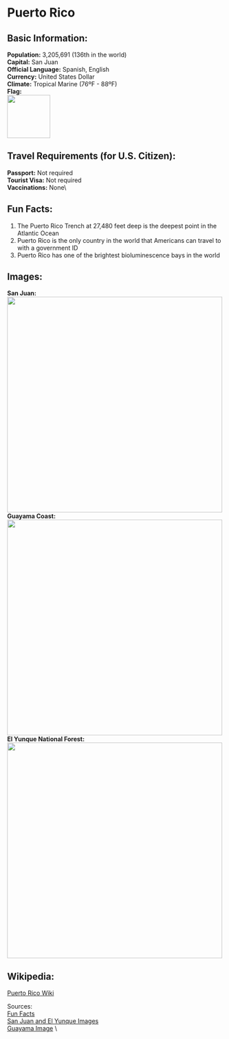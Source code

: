 # Puerto Rico
## Basic Information:
**Population:** 3,205,691 (136th in the world)\
**Capital:** San Juan\
**Official Language:** Spanish, English\
**Currency:** United States Dollar\
**Climate:** Tropical Marine (76ºF - 88ºF)\
**Flag:**\
<img src= "https://upload.wikimedia.org/wikipedia/commons/thumb/2/28/Flag_of_Puerto_Rico.svg/510px-Flag_of_Puerto_Rico.svg.png" Width = "100">  
## Travel Requirements (for U.S. Citizen):
**Passport:** Not required\
**Tourist Visa:** Not required\
**Vaccinations:** None\
## Fun Facts:
1. The Puerto Rico Trench at 27,480 feet deep is the deepest point in the Atlantic Ocean
2. Puerto Rico is the only country in the world that Americans can travel to with a government ID
3. Puerto Rico has one of the brightest bioluminescence bays in the world
## Images:
**San Juan:**
<img src= "https://assets.vogue.com/photos/61b91dcc8dfa948c34e89067/master/w_2240,c_limit/GettyImages-1131662617.jpg" Width = "500">
**Guayama Coast:**
<img src= "https://www.discoverpuertorico.com/sites/default/files/styles/horizontal/public/2020-02/191-3-13002_jpeg.jpg?h=8a6d63f3&itok=ZrUOc4RB" Width = "500">
**El Yunque National Forest:**
<img src= "https://assets.vogue.com/photos/61b8f18e3a9dec16c63b5c7c/master/w_1600,c_limit/GettyImages-635983856.jpg" Width = "500">

## Wikipedia:
[Puerto Rico Wiki](https://en.wikipedia.org/wiki/Puerto_Rico)

Sources:\
[Fun Facts](https://rusticpathways.com/inside-rustic/online-magazine/fun-facts-about-puerto-rico) \
[San Juan and El Yunque Images](https://www.vogue.com/article/an-insiders-guide-to-san-juan-puerto-rico) \
[Guayama Image](https://www.discoverpuertorico.com/article/guayama-ruta-gastronomica-de-la-costa) \